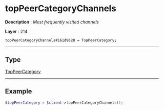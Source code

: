 # topPeerCategoryChannels

**Description** : *Most frequently visited channels*

**Layer** : 214

```tl
topPeerCategoryChannels#161d9628 = TopPeerCategory;
```

---

## Type

[TopPeerCategory](type/TopPeerCategory)

---

## Example

```php
$topPeerCategory = $client->topPeerCategoryChannels();
```
